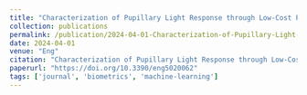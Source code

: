 ```yaml
---
title: "Characterization of Pupillary Light Response through Low-Cost Pupillometry and Machine Learning Techniques"
collection: publications
permalink: /publication/2024-04-01-Characterization-of-Pupillary-Light-Response-through-Low-Cost-Pupillometry-and-Machine-Learning-Techniques
date: 2024-04-01
venue: "Eng"
citation: "Characterization of Pupillary Light Response through Low-Cost Pupillometry and Machine Learning Techniques. *Eng*, 2024. https://doi.org/10.3390/eng5020062"
paperurl: "https://doi.org/10.3390/eng5020062"
tags: ['journal', 'biometrics', 'machine-learning']
---
```

